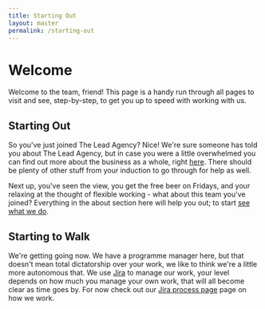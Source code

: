 ```yaml
---
title: Starting Out
layout: master
permalink: /starting-out
---
```


# Welcome

Welcome to the team, friend! This page is a handy run through all pages to visit and see, step-by-step, to get you up to speed with working with us.

## Starting Out

So you've just joined The Lead Agency? Nice! We're sure someone has told you about The Lead Agency, but in case you were a little overwhelmed you can find out more about the business as a whole, right [here](https://www.theleadagency.com/about-us/). There should be plenty of other stuff from your induction to go through for help as well.

Next up, you've seen the view, you get the free beer on Fridays, and your relaxing at the thought of flexible working - what about this team you've joined? Everything in the about section here will help you out; to start [see what we do](/about/what-we-do).

## Starting to Walk

We're getting going now. We have a programme manager here, but that doesn't mean total dictatorship over your work, we like to think we're a little more autonomous that. We use [Jira](jira.theautonetwork.net) to manage our work, your level depends on how much you manage your own work, that will all become clear as time goes by. For now check out our [Jira process page]() page on how we work. 